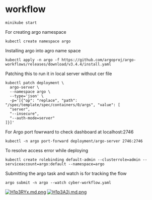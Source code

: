 # workflow
```
minikube start
```

For creating argo namespace
```
kubectl create namespace argo
```
Installing argo into agro name space
```
kubectl apply -n argo -f https://github.com/argoproj/argo-workflows/releases/download/v3.4.4/install.yaml
```
Patching this to run it in local server without cer file
```
kubectl patch deployment \
  argo-server \
  --namespace argo \
  --type='json' \
  -p='[{"op": "replace", "path": "/spec/template/spec/containers/0/args", "value": [
  "server",
  "--insecure",
  "--auth-mode=server"
]}]'
```
For Argo port fowrward to check dashboard at localhost:2746
```
kubectl -n argo port-forward deployment/argo-server 2746:2746
```

To resolve access error while deploying
```
kubectl create rolebinding default-admin --clusterrole=admin --serviceaccount=argo:default --namespace=argo
```
Submitting the argo task and watch is for tracking the flow
```
argo submit -n argo --watch cyber-workflow.yaml
```

[![H1p3RYx.md.png](https://iili.io/H1p3RYx.md.png)](https://freeimage.host/i/H1p3RYx)
[![H1p3A2j.md.png](https://iili.io/H1p3A2j.md.png)](https://freeimage.host/i/H1p3A2j)

